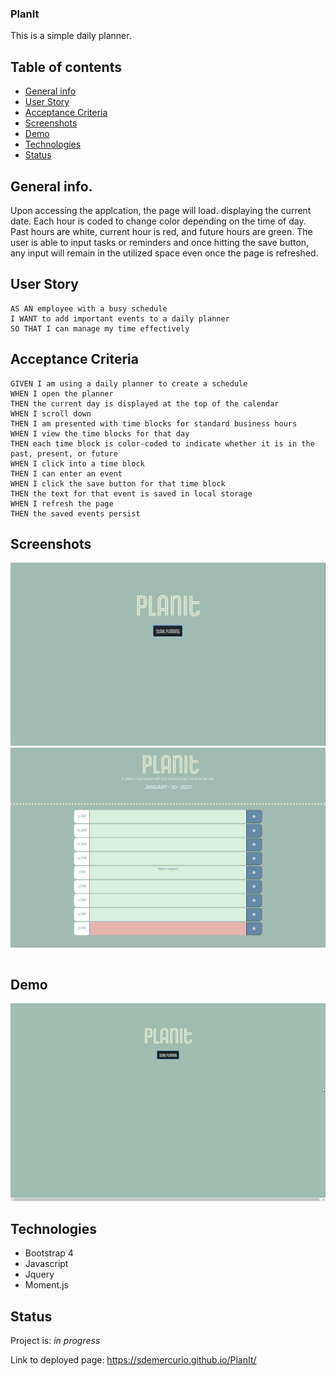 ### PlanIt
This is a simple daily planner.

## Table of contents
* [General info](#general-info)
* [User Story](#user-story)
* [Acceptance Criteria](#acceptance-criteria)
* [Screenshots](#screenshots)
* [Demo](#demo)
* [Technologies](#technologies)
* [Status](#status)

## General info.
Upon accessing the applcation, the page will load. displaying the current date. Each hour is coded to change color depending on the time of day. Past hours are white, current hour is red, and future hours are green. The user is able to input tasks or reminders and once hitting the save button, any input will remain in the utilized space even once the page is refreshed.

## User Story

```
AS AN employee with a busy schedule
I WANT to add important events to a daily planner
SO THAT I can manage my time effectively
```


## Acceptance Criteria

```
GIVEN I am using a daily planner to create a schedule
WHEN I open the planner
THEN the current day is displayed at the top of the calendar
WHEN I scroll down
THEN I am presented with time blocks for standard business hours
WHEN I view the time blocks for that day
THEN each time block is color-coded to indicate whether it is in the past, present, or future
WHEN I click into a time block
THEN I can enter an event
WHEN I click the save button for that time block
THEN the text for that event is saved in local storage
WHEN I refresh the page
THEN the saved events persist
```

## Screenshots
![landing-page](assets/images/landing-page.PNG)
![planner](assets/images/planner.PNG)
```
```
## Demo
![PlanIt Demo](assets/images/PlanIt.gif)


## Technologies
* Bootstrap 4
* Javascript
* Jquery
* Moment.js

## Status
Project is: _in progress_

Link to deployed page: https://sdemercurio.github.io/PlanIt/

